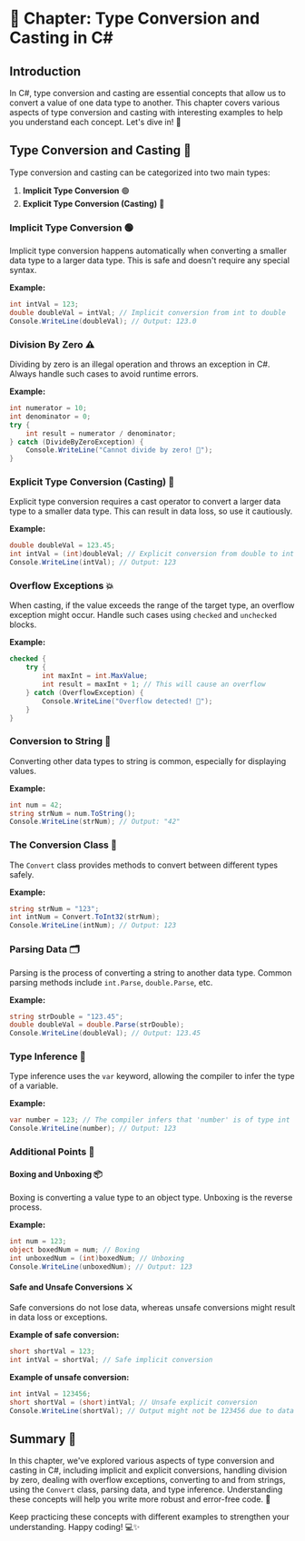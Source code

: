 # 📘 Chapter: Type Conversion and Casting in C#

## Introduction
In C#, type conversion and casting are essential concepts that allow us to convert a value of one data type to another. This chapter covers various aspects of type conversion and casting with interesting examples to help you understand each concept. Let's dive in! 🚀

## Type Conversion and Casting 🔄
Type conversion and casting can be categorized into two main types:

1. **Implicit Type Conversion** 🟢
2. **Explicit Type Conversion (Casting)** 🔴

### Implicit Type Conversion 🟢
Implicit type conversion happens automatically when converting a smaller data type to a larger data type. This is safe and doesn't require any special syntax.

**Example:**

```csharp
int intVal = 123;
double doubleVal = intVal; // Implicit conversion from int to double
Console.WriteLine(doubleVal); // Output: 123.0
```

### Division By Zero ⚠️
Dividing by zero is an illegal operation and throws an exception in C#. Always handle such cases to avoid runtime errors.

**Example:**

```csharp
int numerator = 10;
int denominator = 0;
try {
    int result = numerator / denominator;
} catch (DivideByZeroException) {
    Console.WriteLine("Cannot divide by zero! 🚫");
}
```

### Explicit Type Conversion (Casting) 🔴
Explicit type conversion requires a cast operator to convert a larger data type to a smaller data type. This can result in data loss, so use it cautiously.

**Example:**

```csharp
double doubleVal = 123.45;
int intVal = (int)doubleVal; // Explicit conversion from double to int
Console.WriteLine(intVal); // Output: 123
```

### Overflow Exceptions 💥
When casting, if the value exceeds the range of the target type, an overflow exception might occur. Handle such cases using `checked` and `unchecked` blocks.

**Example:**

```csharp
checked {
    try {
        int maxInt = int.MaxValue;
        int result = maxInt + 1; // This will cause an overflow
    } catch (OverflowException) {
        Console.WriteLine("Overflow detected! 🌊");
    }
}
```

### Conversion to String 📝
Converting other data types to string is common, especially for displaying values.

**Example:**

```csharp
int num = 42;
string strNum = num.ToString();
Console.WriteLine(strNum); // Output: "42"
```

### The Conversion Class 🔄
The `Convert` class provides methods to convert between different types safely.

**Example:**

```csharp
string strNum = "123";
int intNum = Convert.ToInt32(strNum);
Console.WriteLine(intNum); // Output: 123
```

### Parsing Data 🗂️
Parsing is the process of converting a string to another data type. Common parsing methods include `int.Parse`, `double.Parse`, etc.

**Example:**

```csharp
string strDouble = "123.45";
double doubleVal = double.Parse(strDouble);
Console.WriteLine(doubleVal); // Output: 123.45
```

### Type Inference 🧩
Type inference uses the `var` keyword, allowing the compiler to infer the type of a variable.

**Example:**

```csharp
var number = 123; // The compiler infers that 'number' is of type int
Console.WriteLine(number); // Output: 123
```

### Additional Points 📌

#### Boxing and Unboxing 📦
Boxing is converting a value type to an object type. Unboxing is the reverse process.

**Example:**

```csharp
int num = 123;
object boxedNum = num; // Boxing
int unboxedNum = (int)boxedNum; // Unboxing
Console.WriteLine(unboxedNum); // Output: 123
```

#### Safe and Unsafe Conversions ⚔️
Safe conversions do not lose data, whereas unsafe conversions might result in data loss or exceptions.

**Example of safe conversion:**

```csharp
short shortVal = 123;
int intVal = shortVal; // Safe implicit conversion
```

**Example of unsafe conversion:**

```csharp
int intVal = 123456;
short shortVal = (short)intVal; // Unsafe explicit conversion
Console.WriteLine(shortVal); // Output might not be 123456 due to data loss
```

## Summary 📝
In this chapter, we've explored various aspects of type conversion and casting in C#, including implicit and explicit conversions, handling division by zero, dealing with overflow exceptions, converting to and from strings, using the `Convert` class, parsing data, and type inference. Understanding these concepts will help you write more robust and error-free code. 🎉

Keep practicing these concepts with different examples to strengthen your understanding. Happy coding! 💻✨
